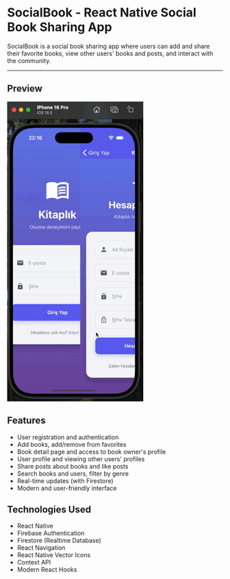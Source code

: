 # SocialBook - React Native Social Book Sharing App

SocialBook is a social book sharing app where users can add and share their favorite books, view other users' books and posts, and interact with the community.

---

## Preview

![App GIF](public/socialbook.gif)

## Features

- User registration and authentication
- Add books, add/remove from favorites
- Book detail page and access to book owner's profile
- User profile and viewing other users' profiles
- Share posts about books and like posts
- Search books and users, filter by genre
- Real-time updates (with Firestore)
- Modern and user-friendly interface

## Technologies Used

- React Native
- Firebase Authentication
- Firestore (Realtime Database)
- React Navigation
- React Native Vector Icons
- Context API
- Modern React Hooks
